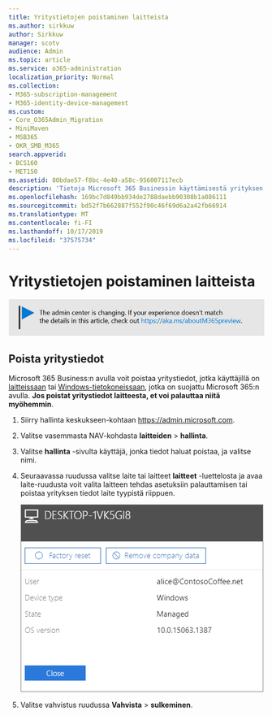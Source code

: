 ```yaml
---
title: Yritystietojen poistaminen laitteista
ms.author: sirkkuw
author: Sirkkuw
manager: scotv
audience: Admin
ms.topic: article
ms.service: o365-administration
localization_priority: Normal
ms.collection:
- M365-subscription-management
- M365-identity-device-management
ms.custom:
- Core_O365Admin_Migration
- MiniMaven
- MSB365
- OKR_SMB_M365
search.appverid:
- BCS160
- MET150
ms.assetid: 80bdae57-f8bc-4e40-a58c-956007117ecb
description: 'Tietoja Microsoft 365 Businessin käyttämisestä yrityksen tietojen poistamiseen käyttäjä laitteista tai Windows-tieto koneesta. '
ms.openlocfilehash: 169bc7d849bb934de2788daebb90308b1a086111
ms.sourcegitcommit: bd52f7b662887f552f90c46f69d6a2a42fb66914
ms.translationtype: MT
ms.contentlocale: fi-FI
ms.lasthandoff: 10/17/2019
ms.locfileid: "37575734"
---
```

# <a name="remove-company-data-from-devices"></a>Yritystietojen poistaminen laitteista

[![Etiketti, jonka avulla voit tietää, että hallinta keskus on muuttumassa ja löydät lisä tietoja osoitteessa aka.ms/aboutM365preview.](media/m365admincenterchanging.png)](https://docs.microsoft.com/office365/admin/microsoft-365-admin-center-preview)

## <a name="remove-company-data"></a>Poista yritystiedot

Microsoft 365 Business:n avulla voit poistaa yritystiedot, jotka käyttäjillä on [laitteissaan](app-protection-settings-for-android-and-ios.md) tai [Windows-tietokoneissaan](protection-settings-for-windows-10-devices.md), jotka on suojattu Microsoft 365:n avulla. **Jos poistat yritystiedot laitteesta, et voi palauttaa niitä myöhemmin**. 
  
1. Siirry hallinta keskukseen-kohtaan <a href="https://go.microsoft.com/fwlink/p/?linkid=837890" target="_blank">https://admin.microsoft.com</a>.
    
2. Valitse vasemmasta NAV-kohdasta **laitteiden** \> **hallinta**.  
  
3. Valitse **hallinta** -sivulta käyttäjä, jonka tiedot haluat poistaa, ja valitse nimi. 
    
4. Seuraavassa ruudussa valitse laite tai laitteet **laitteet** -luettelosta ja avaa laite-ruudusta voit valita laitteen tehdas asetuksiin palauttamisen tai poistaa yrityksen tiedot laite tyypistä riippuen. 
    
    ![On the remove comapany data pane, select the device from which you want to remove the data.](media/resetorremove.png)
  
5. Valitse vahvistus ruudussa **Vahvista** \> **sulkeminen**.
    


